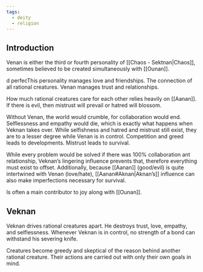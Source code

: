 ```yaml
---
tags:
  - deity
  - religion
---
```

## Introduction
Venan is either the third or fourth personality of [[Chaos - Sektnan|Chaos]], sometimes believed to be created simultaneously with [[Ounan]].

d perfecThis personality manages love and friendships. The connection of all rational creatures. Venan manages trust and relationships.

How much rational creatures care for each other relies heavily on [[Aanan]]. If there is evil, then mistrust will prevail or hatred will blossom.

Without Venan, the world would crumble, for collaboration would end. Selflessness and empathy would die, which is exactly what happens when Veknan takes over. While selfishness and hatred and mistrust still exist, they are to a lesser degree while Venan is in control. Competition and greed leads to developments. Mistrust leads to survival. 

While every problem would be solved if there was 100% collaboration ant relationship, Veknan’s lingering influence prevents that, therefore everything must exist to offset. Additionally, because [[Aanan]] (good/evil) is quite intertwined with Venan (love/hate), [[Aanan#Aknan|Aknan’s]] influence can also make imperfections necessary for survival.

Is often a main contributor to joy along with [[Ounan]].
## Veknan
Veknan drives rational creatures apart. He destroys trust, love, empathy, and selflessness. Whenever Veknan is in control, no strength of a bond can withstand his severing knife.

Creatures become greedy and skeptical of the reason behind another rational creature. Their actions are carried out with only their own goals in mind.